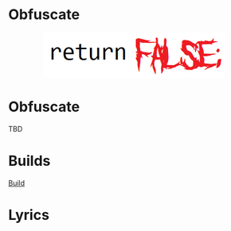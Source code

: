 # Obfuscate

<p align="center">
  <img src= "https://github.com/ReturnFalseBand/Deprecated/blob/master/logo.png?raw=true"/>
</p>

# Obfuscate
TBD

# Builds
[Build](https://github.com/ReturnFalseBand/Obfuscate/blob/master/Build/Mixdown.wav?raw=true "Build")

# Lyrics







